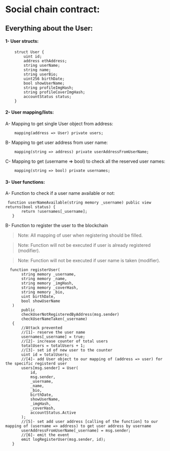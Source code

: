 # Social chain contract:

## Everything about the User:

#### 1- User structs:
```
    struct User {
        uint id;
        address ethAddress;
        string userName;
        string name;
        string userBio;
        uint256 birthDate;
        bool showUserName;
        string profileImgHash;
        string profileCoverImgHash;
        accountStatus status;
    }
```

#### 2- User mapping/lists:

 A- Mapping to get single User object from address:
```
    mapping(address => User) private users;
```
B- Mapping to get user address from user name:
```
    mapping(string => address) private userAddressFromUserName;
```
C- Mapping to get (username => bool) to check all the reserved user names:
```
    mapping(string => bool) private usernames;
```
#### 3- User functions:
 A- Function to check if a user name available or not:
 ```
  function userNameAvailable(string memory _username) public view returns(bool status) {
        return !usernames[_username];
    }
 ```
 B- Function to register the user to the blockchain 
 > Note: All mapping of user when registering should be filled.

 > Note: Function will not be executed if user is already registered (modifier).

 > Note: Function will not be executed if user name is taken (modifier).
 ```
   function registerUser(
        string memory _username,
        string memory _name,
        string memory _imgHash,
        string memory _coverHash,
        string memory _bio,
        uint birthDate,
        bool showUserName
    )
        public
        checkUserNotRegisteredByAddress(msg.sender)
        checkUserNameTaken(_username)
    {
        //Attack prevented
        //[1]- reserve the user name
        usernames[_username] = true;
        //[2]- increase counter of total users
        totalUsers = totalUsers + 1;
        //[3]- set id of new user to the counter
        uint id = totalUsers;
        //[4]- add User object to our mapping of (address => user) for the specific registerd user
        users[msg.sender] = User(
            id,
            msg.sender,
            _username,
            _name,
            _bio,
            birthDate,
            showUserName,
            _imgHash,
            _coverHash,
            accountStatus.Active
        );
        //[5]- set add user address [calling of the function] to our mapping of (username => address) to get user address by username
        userAddressFromUserName[_username] = msg.sender;
        //[6]- emit the event
        emit logRegisterUser(msg.sender, id);
    }

 ```